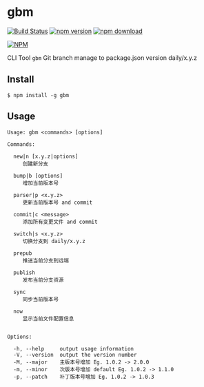 gbm
===
[![Build Status](https://travis-ci.org/noyobo/gbm.svg)](https://travis-ci.org/noyobo/gbm)
[![npm version](http://img.shields.io/npm/v/gbm.svg)](https://www.npmjs.org/package/gbm)
[![npm download](http://img.shields.io/npm/dm/gbm.svg)](https://www.npmjs.org/package/gbm)

[![NPM](https://nodei.co/npm/gbm.png?downloads=true&downloadRank=true&stars=true)](https://nodei.co/npm/gbm/)

CLI Tool `gbm` Git branch manage to package.json version daily/x.y.z

## Install

```
$ npm install -g gbm
```
## Usage

```
Usage: gbm <commands> [options]

Commands:

  new|n [x.y.z|options]
     创建新分支

  bump|b [options]
     增加当前版本号

  parser|p <x.y.z>
     更新当前版本号 and commit

  commit|c <message>
     添加所有变更文件 and commit

  switch|s <x.y.z>
     切换分支到 daily/x.y.z

  prepub
     推送当前分支到远端

  publish
     发布当前分支资源

  sync
     同步当前版本号

  now
     显示当前文件配置信息


Options:

  -h, --help     output usage information
  -V, --version  output the version number
  -M, --major    主版本号增加 Eg. 1.0.2 -> 2.0.0
  -m, --minor    次版本号增加 default Eg. 1.0.2 -> 1.1.0
  -p, --patch    补丁版本号增加 Eg. 1.0.2 -> 1.0.3
```
